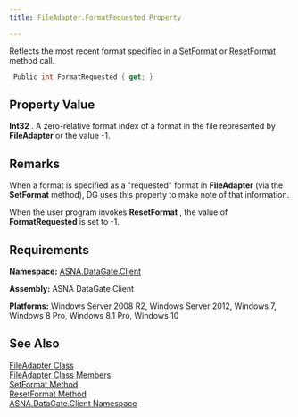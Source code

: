 ```yaml
---
title: FileAdapter.FormatRequested Property

---
```


Reflects the most recent format specified in a [ SetFormat](file-adapter-class-set-format-method.html) or [ResetFormat](file-adapter-class-reset-format-method.html) method call.

```cs
 Public int FormatRequested { get; }
```


## Property Value

**Int32** . A zero-relative format index of a format in the file represented by **FileAdapter** or the value -1. 
## Remarks

When a format is specified as a "requested" format in **FileAdapter** (via the **SetFormat** method), DG uses this property to make note of that information. 

When the user program invokes **ResetFormat** , the value of **FormatRequested** is set to -1. 
## Requirements

**Namespace:** [ASNA.DataGate.Client](datagate-client-namespace.html) 

**Assembly:** ASNA DataGate Client

**Platforms:** Windows Server 2008 R2, Windows Server 2012, Windows 7, Windows 8 Pro, Windows 8.1 Pro, Windows 10
## See Also


[FileAdapter Class](file-adapter-class.html)
      <br />
[FileAdapter Class Members](file-adapter-members.html)
      <br />
[SetFormat Method](file-adapter-class-set-format-method.html)
      <br />
[ResetFormat Method](file-adapter-class-reset-format-method.html)
      <br />
[ASNA.DataGate.Client Namespace](datagate-client-namespace.html)

